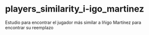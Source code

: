 # players_similarity_i-igo_martinez
Estudio para encontrar el jugador más similar a Iñigo Martínez para encontrar su reemplazo
